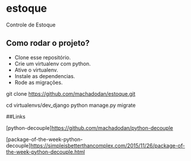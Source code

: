# estoque
Controle de Estoque

## Como rodar o projeto?

* Clone esse repositório.
* Crie um virtualenv com python.
* Ative o virtualenv.
* Instale as dependencias.
* Rode as migrações.

git clone https://github.com/machadodan/estoque.git

cd virtualenvs/dev_django
python manage.py migrate

##Links

[python-decouple]https://github.com/machadodan/python-decouple

[package-of-the-week-python-decouple]https://simpleisbetterthancomplex.com/2015/11/26/package-of-the-week-python-decouple.html


